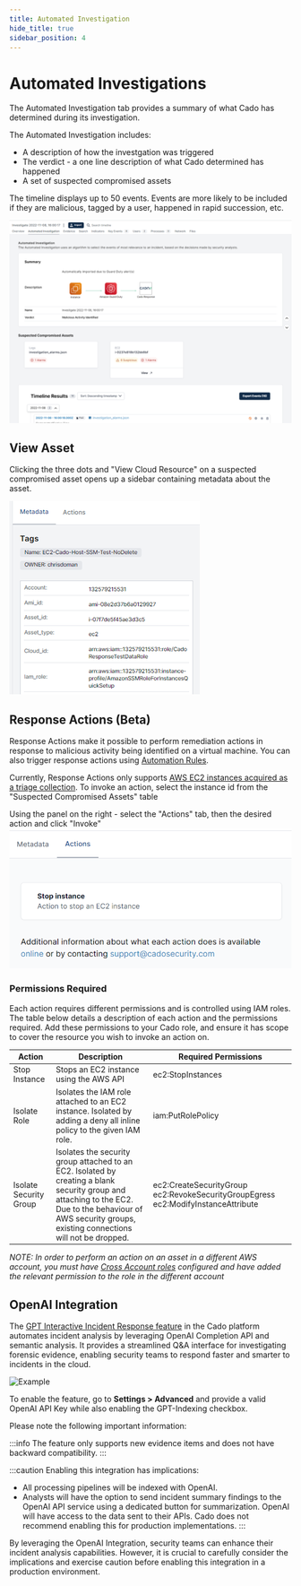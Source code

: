 ```yaml
---
title: Automated Investigation
hide_title: true
sidebar_position: 4
---
```


# Automated Investigations

The Automated Investigation tab provides a summary of what Cado has determined during its investigation.

The Automated Investigation includes:
* A description of how the investgation was triggered
* The verdict - a one line description of what Cado determined has happened
* A set of suspected compromised assets

The timeline displays up to 50 events. Events are more likely to be included if they are malicious, tagged by a user, happened in rapid succession, etc.

![Automated Investigation](/img/automated-investigation.png)

## View Asset

Clicking the three dots and "View Cloud Resource" on a suspected compromised asset opens up a sidebar containing metadata about the asset.

![Metadata Sidebar](/img/metadata-sidebar.png)

## Response Actions (Beta)

Response Actions make it possible to perform remediation actions in response to malicious activity being identified on a virtual machine. You can also trigger response actions using [Automation Rules](../discovery-import/automation.md).

Currently, Response Actions only supports [AWS EC2 instances acquired as a triage collection](../discovery-import/import/aws/aws-ec2.md#triage-capture). To invoke an action, select the instance id from the "Suspected Compromised Assets" table

Using the panel on the right - select the "Actions" tab, then the desired action and click "Invoke"
![Actions](/img/actions-tab.png)

### Permissions Required
Each action requires different permissions and is controlled using IAM roles. The table below details a description of each action and the permissions required. Add these permissions to your Cado role, and ensure it has scope to cover the resource you wish to invoke an action on.

| Action | Description | Required Permissions
| -------- | ----------- | ----------|
| Stop Instance | Stops an EC2 instance using the AWS API | ec2:StopInstances |
| Isolate Role | Isolates the IAM role attached to an EC2 instance. Isolated by adding a deny all inline policy to the given IAM role. | iam:PutRolePolicy |
| Isolate Security Group | Isolates the security group attached to an EC2. Isolated by creating a blank security group and attaching to the EC2. Due to the behaviour of AWS security groups, existing connections will not be dropped. | ec2:CreateSecurityGroup ec2:RevokeSecurityGroupEgress ec2:ModifyInstanceAttribute |

*NOTE: In order to perform an action on an asset in a different AWS account, you must have [Cross Account roles](/cado-response/deploy/aws/iam/cross-account-creation.md) configured and have added the relevant permission to the role in the different account*



## OpenAI Integration

The [GPT Interactive Incident Response feature](https://www.cadosecurity.com/cado-gpt-3-interactive-incident-response/) in the Cado platform automates incident analysis by leveraging OpenAI Completion API and semantic analysis. It provides a streamlined Q&A interface for investigating forensic evidence, enabling security teams to respond faster and smarter to incidents in the cloud.

![Example](https://www.cadosecurity.com/wp-content/uploads/image6-19.png)

To enable the feature, go to **Settings > Advanced** and provide a valid OpenAI API Key while also enabling the GPT-Indexing checkbox.

Please note the following important information:

:::info
The feature only supports new evidence items and does not have backward compatibility.
:::

:::caution
Enabling this integration has implications:
- All processing pipelines will be indexed with OpenAI.
- Analysts will have the option to send incident summary findings to the OpenAI API service using a dedicated button for summarization.
OpenAI will have access to the data sent to their APIs. Cado does not recommend enabling this for production implementations.
:::

By leveraging the OpenAI Integration, security teams can enhance their incident analysis capabilities. However, it is crucial to carefully consider the implications and exercise caution before enabling this integration in a production environment.